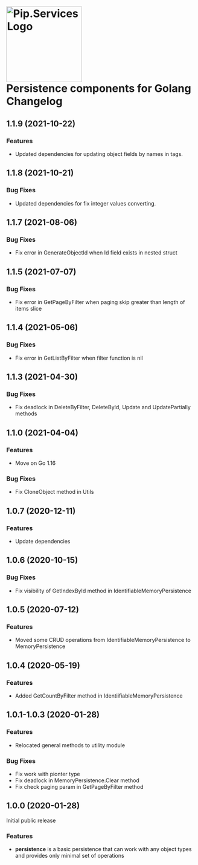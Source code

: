 # <img src="https://uploads-ssl.webflow.com/5ea5d3315186cf5ec60c3ee4/5edf1c94ce4c859f2b188094_logo.svg" alt="Pip.Services Logo" width="200"> <br/> Persistence components for Golang Changelog


## <a name="1.1.9"></a> 1.1.9 (2021-10-22) 
### Features
- Updated dependencies for updating object fields by names in tags.

## <a name="1.1.8"></a> 1.1.8 (2021-10-21) 
### Bug Fixes
- Updated dependencies for fix integer values converting.

## <a name="1.1.7"></a> 1.1.7 (2021-08-06) 
### Bug Fixes
- Fix error in GenerateObjectId when Id field exists in nested struct

## <a name="1.1.5"></a> 1.1.5 (2021-07-07) 
### Bug Fixes
- Fix error in GetPageByFilter when paging skip greater than length of items slice

## <a name="1.1.4"></a> 1.1.4 (2021-05-06) 
### Bug Fixes
- Fix error in GetListByFilter when filter function is nil

## <a name="1.1.3"></a> 1.1.3 (2021-04-30) 
### Bug Fixes
- Fix deadlock in DeleteByFilter, DeleteById, Update and UpdatePartially methods

## <a name="1.1.0"></a> 1.1.0 (2021-04-04) 
### Features
* Move on Go 1.16

### Bug Fixes
* Fix CloneObject method in Utils

## <a name="1.0.7"></a> 1.0.7 (2020-12-11) 

### Features
* Update dependencies

## <a name="1.0.6"></a> 1.0.6 (2020-10-15) 

### Bug Fixes
* Fix visibility of GetIndexById method in IdentifiableMemoryPersistence


## <a name="1.0.5"></a> 1.0.5 (2020-07-12) 

### Features
* Moved some CRUD operations from IdentifiableMemoryPersistence to MemoryPersistence


## <a name="1.0.4"></a> 1.0.4 (2020-05-19) 

### Features
* Added GetCountByFilter method in IdentiifiableMemoryPersistence


## <a name="1.0.1-1.0.3"></a> 1.0.1-1.0.3 (2020-01-28) 

### Features
* Relocated general methods to utility module

### Bug Fixes
* Fix work with pionter type
* Fix deadlock in MemoryPersistence.Clear method
* Fix check paging param in GetPageByFilter method

## <a name="1.0.0"></a> 1.0.0 (2020-01-28) 

Initial public release

### Features
* **persistence** is a basic persistence that can work with any object types and provides only minimal set of operations

